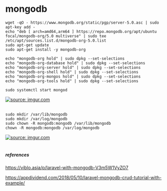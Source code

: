 # mongodb
```
wget -qO - https://www.mongodb.org/static/pgp/server-5.0.asc | sudo apt-key add -
echo "deb [ arch=amd64,arm64 ] https://repo.mongodb.org/apt/ubuntu focal/mongodb-org/5.0 multiverse" | sudo tee /etc/apt/sources.list.d/mongodb-org-5.0.list
sudo apt-get update
sudo apt-get install -y mongodb-org

echo "mongodb-org hold" | sudo dpkg --set-selections
echo "mongodb-org-database hold" | sudo dpkg --set-selections
echo "mongodb-org-server hold" | sudo dpkg --set-selections
echo "mongodb-org-shell hold" | sudo dpkg --set-selections
echo "mongodb-org-mongos hold" | sudo dpkg --set-selections
echo "mongodb-org-tools hold" | sudo dpkg --set-selections

sudo systemctl start mongod

```
<a href="https://imgur.com/iYdSKIb"><img src="https://i.imgur.com/iYdSKIb.png" title="source: imgur.com" /></a><br/><br/>
```
sudo mkdir /var/lib/mongodb
sudo mkdir /var/log/mongodb
sudo chown -R mongodb:mongodb /var/lib/mongodb
chown -R mongodb:mongodb /var/log/mongodb
```
<a href="https://imgur.com/ddmEKaK"><img src="https://i.imgur.com/ddmEKaK.png" title="source: imgur.com" /></a><br/><br/>

##### references
https://viblo.asia/p/laravel-with-mongodb-V3m5W1VyZO7

https://appdividend.com/2018/05/10/laravel-mongodb-crud-tutorial-with-example/
